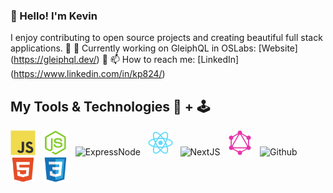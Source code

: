 <!--
**KP824/KP824** is a ✨ _special_ ✨ repository because its `README.md` (this file) appears on your GitHub profile.

Here are some ideas to get you started:

- 🔭 I’m currently working on ...
- 🌱 I’m currently learning ...
- 👯 I’m looking to collaborate on ...
- 🤔 I’m looking for help with ...
- 💬 Ask me about ...
- 📫 How to reach me: ...
- 😄 Pronouns: ...
- ⚡ Fun fact: ...
-->

### 👋 Hello! I'm Kevin
I enjoy contributing to open source projects and creating beautiful full stack applications.
🔸 🔭 Currently working on GleiphQL in OSLabs: [Website] (https://gleiphql.dev/)
🔹 📫 How to reach me: [LinkedIn] (https://www.linkedin.com/in/kp824/)


## My Tools & Technologies 🧰 + 🕹️

<img src="assets/Javascript.svg" alt="Javascript" width="40" height="40"/> &nbsp; <img src="assets/NodeJS.svg" alt="NodeJS" width="40" height="40"/> &nbsp; <img src="assets/ExpressJS.svg" alt="ExpressNode" width="40" height="40"/> &nbsp; <img src="assets/ReactJS.svg" alt="ReactJS" width="40" height="40"/> &nbsp; <img src="assets/NextJS.svg" alt="NextJS" width="40" height="40"/> &nbsp; <img src="assets/GraphQL.svg" alt="GraphQL" width="40" height="40"/> &nbsp; <img src="assets/Github.svg" alt="Github" width="40" height="40"/> &nbsp; <img src="assets/HTML5.svg" alt="HTML5" width="40" height="40"/> &nbsp; <img src="assets/CSS3.svg" alt="CSS3" width="40" height="40"/> &nbsp;